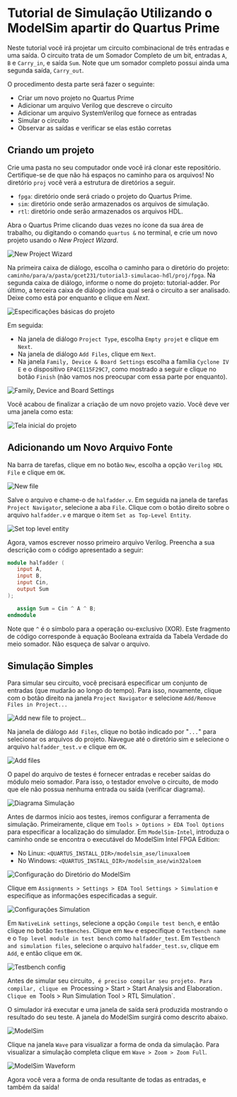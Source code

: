 # Tutorial de Simulação Utilizando o ModelSim apartir do Quartus Prime

Neste tutorial você irá projetar um circuito combinacional de três entradas e uma saída. O circuito trata de um Somador Completo de um bit, entradas `A`, `B` e `Carry_in`, e saída `Sum`. Note que um somador completo possui ainda uma segunda saída, `Carry_out`.

O procedimento desta parte será fazer o seguinte:

- Criar um novo projeto no Quartus Prime
- Adicionar um arquivo Verilog que descreve o circuito
- Adicionar um arquivo SystemVerilog que fornece as entradas
- Simular o circuito
- Observar as saídas e verificar se elas estão corretas

## Criando um projeto

Crie uma pasta no seu computador onde você irá clonar este repositório. Certifique-se de que não há espaços no caminho para os arquivos! No diretório `proj` você verá a estrutura de diretórios a seguir.

- `fpga`: diretório onde será criado o projeto do Quartus Prime.
- `sim`: diretório onde serão armazenados os arquivos de simulação.
- `rtl`: diretório onde serão armazenados os arquivos HDL.

Abra o Quartus Prime clicando duas vezes no ícone da sua área de trabalho, ou digitando o comando `quartus &` no terminal, e crie um novo projeto usando o _New Project Wizard_.

![New Project Wizard](https://github.com/GCET231/tutorial3-simulacao-hdl/blob/main/Quartus-Prime-ModelSim/images/0-new_project.png)

Na primeira caixa de diálogo, escolha o caminho para o diretório do projeto: `caminho/para/a/pasta/gcet231/tutorial3-simulacao-hdl/proj/fpga`. Na segunda caixa de diálogo, informe o nome do projeto: tutorial-adder. Por último, a terceira caixa de diálogo indica qual será o circuito a ser analisado. Deixe como está por enquanto e clique em _Next_.

![Especificações básicas do projeto](https://github.com/GCET231/tutorial3-simulacao-hdl/blob/main/Quartus-Prime-ModelSim/images/1-create_project.png)

Em seguida:

- Na janela de diálogo `Project Type`, escolha `Empty projet` e clique em `Next`.
- Na janela de diálogo `Add Files`, clique em `Next`.
- Na janela `Family, Device & Board Settings` escolha a família `Cyclone IV E` e o dispositivo `EP4CE115F29C7`, como mostrado a seguir e clique no botão `Finish` (não vamos nos preocupar com essa parte por enquanto).

![Family, Device and Board Settings](https://github.com/GCET231/tutorial3-simulacao-hdl/blob/main/Quartus-Prime-ModelSim/images/4-device.png)

Você acabou de finalizar a criação de um novo projeto vazio. Você deve ver uma janela como esta:

![Tela inicial do projeto](https://github.com/GCET231/tutorial3-simulacao-hdl/blob/main/Quartus-Prime-ModelSim/images/5-quartus-prime.png)

## Adicionando um Novo Arquivo Fonte

Na barra de tarefas, clique em no botão `New`, escolha a opção `Verilog HDL File` e clique em `OK`.

![New file](https://github.com/GCET231/tutorial3-simulacao-hdl/blob/main/Quartus-Prime-ModelSim/images/6-add_new_file.png)

Salve o arquivo e chame-o de `halfadder.v`. Em seguida na janela de tarefas `Project Navigator`, selecione a aba `File`. Clique com o botão direito sobre o arquivo `halfadder.v` e marque o item `Set as Top-Level Entity`.

![Set top level entity](https://github.com/GCET231/tutorial3-simulacao-hdl/blob/main/Quartus-Prime-ModelSim/images/7-top_level.png)

Agora, vamos escrever nosso primeiro arquivo Verilog. Preencha a sua descrição com o código apresentado a seguir:

```verilog
module halfadder (
   input A,
   input B,
   input Cin,
   output Sum
);

   assign Sum = Cin ^ A ^ B;
endmodule
```

Note que `^` é o símbolo para a operação ou-exclusivo (XOR). Este fragmento de código corresponde à equação Booleana extraída da Tabela Verdade do meio somador. Não esqueça de salvar o arquivo.

## Simulação Simples

Para simular seu circuito, você precisará especificar um conjunto de entradas (que mudarão ao longo do tempo). Para isso, novamente, clique com o botão direito na janela `Project Navigator` e selecione `Add/Remove Files in Project...`

![Add new file to project...](https://github.com/GCET231/tutorial3-simulacao-hdl/blob/main/Quartus-Prime-ModelSim/images/8-add_tb.png)

Na janela de diálogo `Add Files`, clique no botão indicado por "`...`" para selecionar os arquivos do projeto. Navegue até o diretório sim e selecione o arquivo `halfadder_test.v` e clique em `OK`.

![Add files](https://github.com/GCET231/tutorial3-simulacao-hdl/blob/main/Quartus-Prime-ModelSim/images/9-add_tb-2.png)

O papel do arquivo de testes é fornecer entradas e receber saídas do módulo meio somador. Para isso, o testador envolve o circuito, de modo que ele não possua nenhuma entrada ou saída
(verificar diagrama).

![Diagrama Simulação](https://github.com/GCET231/tutorial3-simulacao-hdl/blob/main/Quartus-Prime-ModelSim/images/tester.png)

Antes de darmos início aos testes, iremos configurar a ferramenta de simulação. Primeiramente, clique em `Tools > Options > EDA Tool Options` para especificar a localização do simulador. Em `ModelSim-Intel`, introduza o caminho onde se encontra o executável do ModelSim Intel FPGA Edition:

- No Linux: `<QUARTUS_INSTALL_DIR>/modelsim_ase/linuxaloem`
- No Windows: `<QUARTUS_INSTALL_DIR>/modelsim_ase/win32aloem`

![Configuração do Diretório do ModelSim](https://github.com/GCET231/tutorial3-simulacao-hdl/blob/main/Quartus-Prime-ModelSim/images/91-eda_tools.png)

Clique em `Assignments > Settings > EDA Tool Settings > Simulation` e especifique as informações especificadas a seguir.

![Configurações Simulation](https://github.com/GCET231/tutorial3-simulacao-hdl/blob/main/Quartus-Prime-ModelSim/images/92-eda_settings.png)

Em `NativeLink settings`, selecione a opção `Compile test bench`, e então clique no botão `TestBenches`. Clique em `New` e especifique o `Testbench name` e o `Top level module in test bench` como `halfadder_test`. Em `Testbench and simulation files`, selecione o arquivo `halfadder_test.sv`, clique em `Add`, e então clique em `OK`.

![Testbench config](https://github.com/GCET231/tutorial3-simulacao-hdl/blob/main/Quartus-Prime-ModelSim/images/93-tester.png)

Antes de simular seu circuito`, é preciso compilar seu projeto. Para compilar, clique em `Processing > Start > Start Analysis and Elaboration`. Clique em `Tools > Run Simulation Tool > RTL Simulation`.

O simulador irá executar e uma janela de saída será produzida mostrando o resultado do seu teste. A janela do ModelSim surgirá como descrito abaixo.

![ModelSim](https://github.com/GCET231/tutorial3-simulacao-hdl/blob/main/Quartus-Prime-ModelSim/images/94-modelsim.png)

Clique na janela `Wave` para visualizar a forma de onda da simulação. Para visualizar a simulação completa clique em `Wave > Zoom > Zoom Full`.

![ModelSim Waveform](https://github.com/GCET231/tutorial3-simulacao-hdl/blob/main/Quartus-Prime-ModelSim/images/95-zoom_full.png)

Agora você vera a forma de onda resultante de todas as entradas, e também da saída!
